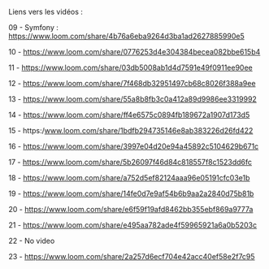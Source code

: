 Liens vers les vidéos : 


09 - Symfony : https://www.loom.com/share/4b76a6eba9264d3ba1ad2627885990e5

10 - https://www.loom.com/share/0776253d4e304384becea082bbe615b4 </p>
 
11 - https://www.loom.com/share/03db5008ab1d4d7591e49f0911ee90ee

12 - https://www.loom.com/share/7f468db32951497cb68c8026f388a9ee

13 - https://www.loom.com/share/55a8b8fb3c0a412a89d9986ee3319992

14 - https://www.loom.com/share/ff4e6575c0894fb189672a1907d173d5

15 - https:/www.loom.com/share/1bdfb294735146e8ab383226d26fd422

16 - https://www.loom.com/share/3997e04d20e94a45892c5104629b671c

17 - https://www.loom.com/share/5b26097f46d84c818557f8c1523dd6fc

18 - https://www.loom.com/share/a752d5ef82124aaa96e05191cfc03e1b

19 - https://www.loom.com/share/14fe0d7e9af54b6b9aa2a2840d75b81b

20 - https://www.loom.com/share/e6f59f19afd8462bb355ebf869a9777a

21 - https://www.loom.com/share/e495aa782ade4f59965921a6a0b5203c

22 - No video

23 - https://www.loom.com/share/2a257d6ecf704e42acc40ef58e2f7c95

